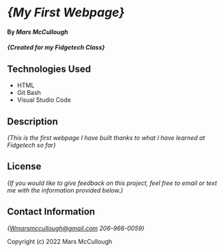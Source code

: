 # _{My First Webpage}_

#### By _**Mars McCullough**_

#### _{Created for my Fidgetech Class}_

## Technologies Used

* HTML
* Git Bash
* Visual Studio Code

## Description

_{This is the first webpage I have built thanks to what I have learned at Fidgetech so far}_

## License

_{If you would like to give feedback on this project, feel free to email or text me with the information provided below.}_

## Contact Information

_{Wmarsmccullough@gmail.com
  206-966-0059}_

Copyright (c) 2022 Mars McCullough